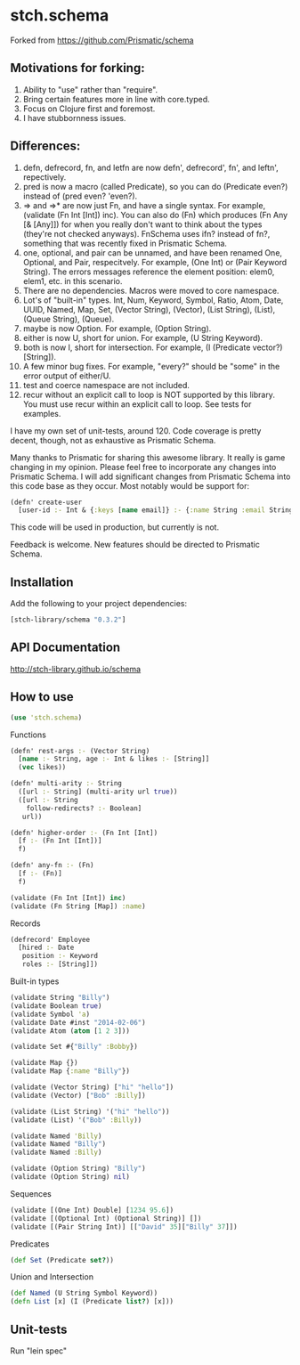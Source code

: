 # stch.schema

Forked from https://github.com/Prismatic/schema

## Motivations for forking:

1. Ability to "use" rather than "require".
2. Bring certain features more in line with core.typed.
3. Focus on Clojure first and foremost.
4. I have stubbornness issues.

## Differences:

1. defn, defrecord, fn, and letfn are now defn', defrecord', fn', and leftn', repectively.
2. pred is now a macro (called Predicate), so you can do (Predicate even?) instead of (pred even? 'even?).
3. => and =>* are now just Fn, and have a single syntax.  For example, (validate (Fn Int [Int]) inc).  You can also do (Fn) which produces (Fn Any [& [Any]]) for when you really don't want to think about the types (they're not checked anyways).  FnSchema uses ifn? instead of fn?, something that was recently fixed in Prismatic Schema.
4. one, optional, and pair can be unnamed, and have been renamed One, Optional, and Pair, respecitvely.  For example, (One Int) or (Pair Keyword String).  The errors messages reference the element position: elem0, elem1, etc. in this scenario.
5. There are no dependencies.  Macros were moved to core namespace.
6. Lot's of "built-in" types. Int, Num, Keyword, Symbol, Ratio, Atom, Date, UUID, Named, Map, Set, (Vector String), (Vector), (List String), (List), (Queue String), (Queue).
7. maybe is now Option.  For example, (Option String).
8. either is now U, short for union.  For example, (U String Keyword).
9. both is now I, short for intersection.  For example, (I (Predicate vector?) [String]).
10. A few minor bug fixes.  For example, "every?" should be "some" in the error output of either/U.
11. test and coerce namespace are not included.
12. recur without an explicit call to loop is NOT supported by this library.  You must use recur within an explicit call to loop.  See tests for examples.

I have my own set of unit-tests, around 120.  Code coverage is pretty decent, though, not as exhaustive as Prismatic Schema.

Many thanks to Prismatic for sharing this awesome library.  It really is game changing in my opinion.  Please feel free to incorporate any changes into Prismatic Schema.  I will add significant changes from Prismatic Schema into this code base as they occur.  Most notably would be support for:

```clojure
(defn' create-user
  [user-id :- Int & {:keys [name email]} :- {:name String :email String}])
```

This code will be used in production, but currently is not.

Feedback is welcome.  New features should be directed to Prismatic Schema.

## Installation

Add the following to your project dependencies:

```clojure
[stch-library/schema "0.3.2"]
```

## API Documentation

http://stch-library.github.io/schema

## How to use

```Clojure
(use 'stch.schema)
```

Functions
```clojure
(defn' rest-args :- (Vector String)
  [name :- String, age :- Int & likes :- [String]]
  (vec likes))

(defn' multi-arity :- String
  ([url :- String] (multi-arity url true))
  ([url :- String
    follow-redirects? :- Boolean]
   url))

(defn' higher-order :- (Fn Int [Int])
  [f :- (Fn Int [Int])]
  f)

(defn' any-fn :- (Fn)
  [f :- (Fn)]
  f)

(validate (Fn Int [Int]) inc)
(validate (Fn String [Map]) :name)
```

Records
```clojure
(defrecord' Employee
  [hired :- Date
   position :- Keyword
   roles :- [String]])
```

Built-in types
```clojure
(validate String "Billy")
(validate Boolean true)
(validate Symbol 'a)
(validate Date #inst "2014-02-06")
(validate Atom (atom [1 2 3]))

(validate Set #{"Billy" :Bobby})

(validate Map {})
(validate Map {:name "Billy"})

(validate (Vector String) ["hi" "hello"])
(validate (Vector) ["Bob" :Billy])

(validate (List String) '("hi" "hello"))
(validate (List) '("Bob" :Billy))

(validate Named 'Billy)
(validate Named "Billy")
(validate Named :Billy)

(validate (Option String) "Billy")
(validate (Option String) nil)
```

Sequences
```clojure
(validate [(One Int) Double] [1234 95.6])
(validate [(Optional Int) (Optional String)] [])
(validate [(Pair String Int)] [["David" 35]["Billy" 37]])
```

Predicates
```clojure
(def Set (Predicate set?))
```

Union and Intersection
```clojure
(def Named (U String Symbol Keyword))
(defn List [x] (I (Predicate list?) [x]))
```

## Unit-tests

Run "lein spec"











